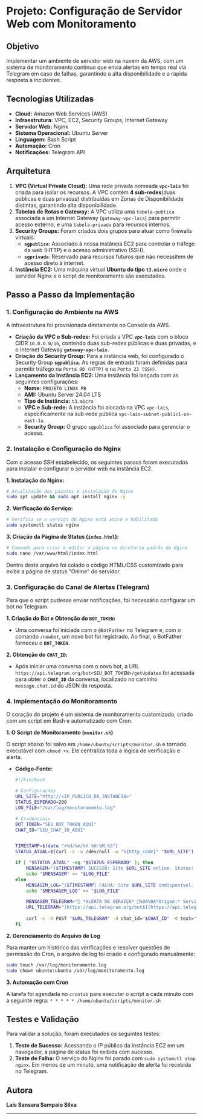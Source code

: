 # Projeto: Configuração de Servidor Web com Monitoramento

## Objetivo

Implementar um ambiente de servidor web na nuvem da AWS, com um sistema de monitoramento contínuo que envia alertas em tempo real via Telegram em caso de falhas, garantindo a alta disponibilidade e a rápida resposta a incidentes.



## Tecnologias Utilizadas

* **Cloud:** Amazon Web Services (AWS)
* **Infraestrutura:** VPC, EC2, Security Groups, Internet Gateway
* **Servidor Web:** Nginx
* **Sistema Operacional:** Ubuntu Server
* **Linguagem:** Bash Script
* **Automação:** Cron
* **Notificações:** Telegram API

## Arquitetura
1.  **VPC (Virtual Private Cloud):** Uma rede privada nomeada **`vpc-lais`**  foi criada para isolar os recursos. A VPC contém **4 sub-redes**(duas públicas e duas privadas) distribuídas em Zonas de Disponibilidade distintas, garantindo alta disponibilidade.
2.  **Tabelas de Rotas e Gateway:** A VPC utiliza uma `tabela-publica` associada a um Internet Gateway (`gateway-vpc-lais`) para permitir acesso externo, e uma `tabela-privada` para recursos internos.
3.  **Security Groups:** Foram criados dois grupos para atuar como firewalls virtuais:
    * **`sgpublica`**: Associado à nossa instância EC2 para controlar o tráfego da web (HTTP) e o acesso administrativo (SSH).
    * **`sgprivada`**: Reservado para recursos futuros que não necessitem de acesso direto à internet.
4.  **Instância EC2:** Uma máquina virtual **Ubuntu do tipo `t3.micro`** onde o servidor Nginx e o script de monitoramento são executados.


## Passo a Passo da Implementação
### 1. Configuração do Ambiente na AWS

A infraestrutura foi provisionada diretamente no Console da AWS.

* **Criação da VPC e Sub-redes:** Foi criada a VPC **`vpc-lais`** com o bloco CIDR `10.0.0.0/16`, contendo duas sub-redes públicas e duas privadas, e o Internet Gateway **`gateway-vpc-lais`**.
* **Criação do Security Group:** Para a instância web, foi configurado o Security Group **`sgpublica`**. As regras de entrada foram definidas para permitir tráfego na `Porta 80 (HTTP)` e na `Porta 22 (SSH)`.
* **Lançamento da Instância EC2:** Uma instância foi lançada com as seguintes configurações:
    * **Nome:** `PROJETO LINUX PB`
    * **AMI:** Ubuntu Server 24.04 LTS
    * **Tipo de Instância:** `t3.micro`
    * **VPC e Sub-rede:** A instância foi alocada na VPC `vpc-lais`, especificamente na sub-rede pública `vpc-lais-subnet-public1-us-east-1a`.
    * **Security Group:** O grupo `sgpublica` foi associado para gerenciar o acesso.

### 2. Instalação e Configuração do Nginx

Com o acesso SSH estabelecido, os seguintes passos foram executados para instalar e configurar o servidor web na instância EC2.

**1. Instalação do Nginx:**
```bash
# Atualização dos pacotes e instalação do Nginx
sudo apt update && sudo apt install nginx -y
```

**2. Verificação do Serviço:**
```bash
# Verifica se o serviço do Nginx está ativo e habilitado
sudo systemctl status nginx
```

**3. Criação da Página de Status (`index.html`):**
```bash
# Comando para criar e editar a página no diretório padrão do Nginx
sudo nano /var/www/html/index.html
```
Dentro deste arquivo foi colado o código HTML/CSS customizado para exibir a página de status "Online" do servidor.

### 3. Configuração do Canal de Alertas (Telegram)

Para que o script pudesse enviar notificações, foi necessário configurar um bot no Telegram.

**1. Criação do Bot e Obtenção do `BOT_TOKEN`:**
   * Uma conversa foi iniciada com o `@BotFather` no Telegram e, com o comando `/newbot`, um novo bot foi registrado. Ao final, o BotFather forneceu o **`BOT_TOKEN`**.

**2. Obtenção do `CHAT_ID`:**
   * Após iniciar uma conversa com o novo bot, a URL `https://api.telegram.org/bot<SEU_BOT_TOKEN>/getUpdates` foi acessada para obter o **`CHAT_ID`** da conversa, localizado no caminho `message.chat.id` do JSON de resposta.

### 4. Implementação do Monitoramento

O coração do projeto é um sistema de monitoramento customizado, criado com um script em Bash e automatizado com Cron.

**1. O Script de Monitoramento (`monitor.sh`)**

O script abaixo foi salvo em `/home/ubuntu/scripts/monitor.sh` e tornado executável com `chmod +x`. Ele centraliza toda a lógica de verificação e alerta.

* **Código-Fonte:**
    ```bash
    #!/bin/bash

    # Configurações
    URL_SITE="http://<IP_PUBLICO_DA_INSTANCIA>"
    STATUS_ESPERADO=200
    LOG_FILE="/var/log/monitoramento.log"

    # Credenciais 
    BOT_TOKEN="SEU_BOT_TOKEN_AQUI"
    CHAT_ID="SEU_CHAT_ID_AQUI"

   
    TIMESTAMP=$(date "+%d/%m/%Y %H:%M:%S")
    STATUS_ATUAL=$(curl -s -o /dev/null -w "%{http_code}" "$URL_SITE")

    if [ "$STATUS_ATUAL" -eq "$STATUS_ESPERADO" ]; then
        MENSAGEM="[$TIMESTAMP] SUCESSO: Site $URL_SITE online. Status: $STATUS_ATUAL"
        echo "$MENSAGEM" >> "$LOG_FILE"
    else
        MENSAGEM_LOG="[$TIMESTAMP] FALHA: Site $URL_SITE indisponível. Status: $STATUS_ATUAL"
        echo "$MENSAGEM_LOG" >> "$LOG_FILE"

        MENSAGEM_TELEGRAM="🚨 *ALERTA DE SERVIÇO* 🚨%0A%0A*Origem:* Servidor AWS ☁️%0A*Site:* *$URL_SITE* indisponível!%0A%0A*Status Code:* $STATUS_ATUAL%0A*Horário:* $TIMESTAMP"
        URL_TELEGRAM="[https://api.telegram.org/bot$](https://api.telegram.org/bot$){BOT_TOKEN}/sendMessage"
        
        curl -s -X POST "$URL_TELEGRAM" -d chat_id="$CHAT_ID" -d text="$MENSAGEM_TELEGRAM" -d parse_mode="Markdown" > /dev/null
    fi
    ```

**2. Gerenciamento do Arquivo de Log**

Para manter um histórico das verificações e resolver questões de permissão do Cron, o arquivo de log foi criado e configurado manualmente:
```bash
sudo touch /var/log/monitoramento.log
sudo chown ubuntu:ubuntu /var/log/monitoramento.log
```

**3. Automação com Cron**

A tarefa foi agendada no `crontab` para executar o script a cada minuto com a seguinte regra:
`* * * * * /home/ubuntu/scripts/monitor.sh`

## Testes e Validação

Para validar a solução, foram executados os seguintes testes:

1.  **Teste de Sucesso:** Acessando o IP público da instância EC2 em um navegador, a página de status foi exibida com sucesso.
2.  **Teste de Falha:** O serviço do Nginx foi parado com `sudo systemctl stop nginx`. Em menos de um minuto, uma notificação de alerta foi recebida no Telegram.

## Autora

**Laís Sansara Sampaio Silva**

---
